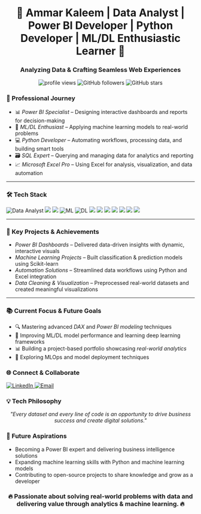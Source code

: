 <h1 align="center">🚀 Ammar Kaleem | Data Analyst | Power BI Developer | Python Developer | ML/DL Enthusiastic Learner 🚀</h1>
<h3 align="center">Analyzing Data & Crafting Seamless Web Experiences</h3>

<p align="center">
  <img src="https://komarev.com/ghpvc/?username=tashfeen&label=Profile%20views&color=0e75b6&style=flat-square" alt="profile views" />
  <img src="https://img.shields.io/github/followers/tashfeen?style=social" alt="GitHub followers" />
  <img src="https://img.shields.io/github/stars/tashfeen?style=social" alt="GitHub stars" />
</p>

### 💼 Professional Journey

- 📊 *Power BI Specialist* – Designing interactive dashboards and reports for decision-making  
- 🤖 *ML/DL Enthusiast* – Applying machine learning models to real-world problems  
- 💻 *Python Developer* – Automating workflows, processing data, and building smart tools  
- 🗃 *SQL Expert* – Querying and managing data for analytics and reporting  
- 📈 *Microsoft Excel Pro* – Using Excel for analysis, visualization, and data automation

---

### 🛠 Tech Stack

<p align="left">
  <img src="https://img.shields.io/badge/Data_Analyst-4B8BBE?style=for-the-badge&logo=google-analytics&logoColor=white" alt="Data Analyst" />
  <img src="https://img.shields.io/badge/Power_BI-F2C811?style=for-the-badge&logo=powerbi&logoColor=black" />
  <img src="https://img.shields.io/badge/Python-3776AB?style=for-the-badge&logo=python&logoColor=white" />
  <img src="https://img.shields.io/badge/Machine_Learning-FF6F00?style=for-the-badge&logo=tensorflow&logoColor=white" alt="ML" />
  <img src="https://img.shields.io/badge/Deep_Learning-8A2BE2?style=for-the-badge&logo=pytorch&logoColor=white" alt="DL" />
  <img src="https://img.shields.io/badge/Pandas-150458?style=for-the-badge&logo=pandas&logoColor=white" />
  <img src="https://img.shields.io/badge/NumPy-013243?style=for-the-badge&logo=numpy&logoColor=white" />
  <img src="https://img.shields.io/badge/Matplotlib-11557C?style=for-the-badge&logo=plotly&logoColor=white" />
  <img src="https://img.shields.io/badge/Scikit--learn-F7931E?style=for-the-badge&logo=scikit-learn&logoColor=white" />
  <img src="https://img.shields.io/badge/TensorFlow-FF6F00?style=for-the-badge&logo=tensorflow&logoColor=white" />
  <img src="https://img.shields.io/badge/SQL-4479A1?style=for-the-badge&logo=postgresql&logoColor=white" />
  <img src="https://img.shields.io/badge/Excel-217346?style=for-the-badge&logo=microsoft-excel&logoColor=white" />
</p>

---

### 🌟 Key Projects & Achievements

- *Power BI Dashboards* – Delivered data-driven insights with dynamic, interactive visuals  
- *Machine Learning Projects* – Built classification & prediction models using Scikit-learn  
- *Automation Solutions* – Streamlined data workflows using Python and Excel integration  
- *Data Cleaning & Visualization* – Preprocessed real-world datasets and created meaningful visualizations

---

### 📚 Current Focus & Future Goals

- 🔍 Mastering advanced *DAX* and *Power BI modeling* techniques  
- 🤖 Improving ML/DL model performance and learning deep learning frameworks  
- 📊 Building a project-based portfolio showcasing *real-world analytics*  
- 🧠 Exploring MLOps and model deployment techniques

### 🌐 Connect & Collaborate
<p align="left">
  <a href="" target="_blank">
    <img src="https://img.shields.io/badge/LinkedIn-0A66C2?style=for-the-badge&logo=linkedin&logoColor=white" alt="LinkedIn"/>
  </a>
  <a href="mailto:">
    <img src="https://img.shields.io/badge/Email-D14836?style=for-the-badge&logo=gmail&logoColor=white" alt="Email"/>
  </a>
</p>

### 💡 Tech Philosophy
<p align="center">
  <i>"Every dataset and every line of code is an opportunity to drive business success and create digital solutions."</i>
</p>

### 🚀 Future Aspirations
- Becoming a Power BI expert and delivering business intelligence solutions
- Expanding machine learning  skills with Python and machine learning models
- Contributing to open-source projects to share knowledge and grow as a developer

<h3 align="center">🔥 Passionate about solving real-world problems with data and delivering value through analytics & machine learning. 🔥</h3>
